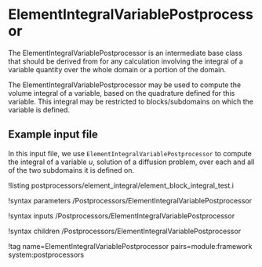 # ElementIntegralVariablePostprocessor

The ElementIntegralVariablePostprocessor is an intermediate base class that should be derived from for any calculation involving
the integral of a variable quantity over the whole domain or a portion of the domain.

The ElementIntegralVariablePostprocessor may be used to compute the volume integral of a variable, based on the quadrature defined
for this variable. This integral may be restricted to blocks/subdomains on which the variable is defined.

## Example input file

In this input file, we use `ElementIntegralVariablePostprocessor` to compute the integral
of a variable $u$, solution of a diffusion problem, over each and all of the two subdomains it
is defined on.

!listing postprocessors/element_integral/element_block_integral_test.i

!syntax parameters /Postprocessors/ElementIntegralVariablePostprocessor

!syntax inputs /Postprocessors/ElementIntegralVariablePostprocessor

!syntax children /Postprocessors/ElementIntegralVariablePostprocessor

!tag name=ElementIntegralVariablePostprocessor pairs=module:framework system:postprocessors
